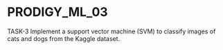 # PRODIGY_ML_03
TASK-3
Implement a support vector machine (SVM) to classify images of cats and dogs from the Kaggle dataset.

